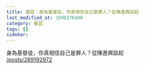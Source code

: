 ```yaml
---
title: 複習：身為基督徒，你真相信自己是罪人？從陳進興談起
last_modified_at: 1690376400
category: 複習
tags: []
sidebar: 
---
```


 <p>身為基督徒，你真相信自己是罪人？從陳進興談起<br>
<a href="/posts/269192972" target="_blank">/posts/269192972</a></p>

<p>&nbsp;</p>
